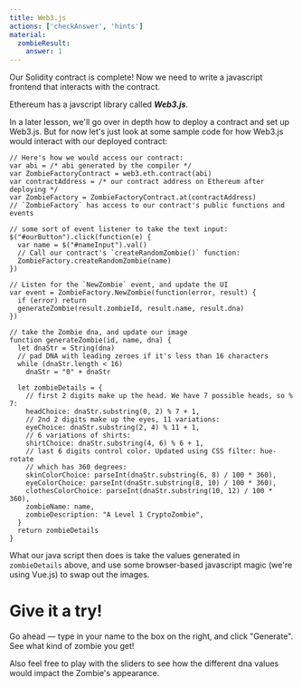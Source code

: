 ```yaml
---
title: Web3.js
actions: ['checkAnswer', 'hints']
material:
  zombieResult:
    answer: 1
---
```


Our Solidity contract is complete! Now we need to write a javascript frontend that interacts with the contract.

Ethereum has a javscript library called **_Web3.js_**. 

In a later lesson, we'll go over in depth how to deploy a contract and set up Web3.js. But for now let's just look at some sample code for how Web3.js would interact with our deployed contract:

```
// Here's how we would access our contract:
var abi = /* abi generated by the compiler */
var ZombieFactoryContract = web3.eth.contract(abi)
var contractAddress = /* our contract address on Ethereum after deploying */
var ZombieFactory = ZombieFactoryContract.at(contractAddress)
// `ZombieFactory` has access to our contract's public functions and events

// some sort of event listener to take the text input:
$("#ourButton").click(function(e) {
  var name = $("#nameInput").val()
  // Call our contract's `createRandomZombie()` function:
  ZombieFactory.createRandomZombie(name)
})

// Listen for the `NewZombie` event, and update the UI
var event = ZombieFactory.NewZombie(function(error, result) {
  if (error) return
  generateZombie(result.zombieId, result.name, result.dna)  
})

// take the Zombie dna, and update our image
function generateZombie(id, name, dna) {
  let dnaStr = String(dna)
  // pad DNA with leading zeroes if it's less than 16 characters
  while (dnaStr.length < 16)
    dnaStr = "0" + dnaStr 

  let zombieDetails = {
    // first 2 digits make up the head. We have 7 possible heads, so % 7:
    headChoice: dnaStr.substring(0, 2) % 7 + 1,
    // 2nd 2 digits make up the eyes, 11 variations:
    eyeChoice: dnaStr.substring(2, 4) % 11 + 1,
    // 6 variations of shirts:
    shirtChoice: dnaStr.substring(4, 6) % 6 + 1,
    // last 6 digits control color. Updated using CSS filter: hue-rotate
    // which has 360 degrees:
    skinColorChoice: parseInt(dnaStr.substring(6, 8) / 100 * 360),
    eyeColorChoice: parseInt(dnaStr.substring(8, 10) / 100 * 360),
    clothesColorChoice: parseInt(dnaStr.substring(10, 12) / 100 * 360),
    zombieName: name,
    zombieDescription: "A Level 1 CryptoZombie",
  }
  return zombieDetails
}
```

What our java script then does is take the values generated in `zombieDetails` above, and use some browser-based javascript magic (we're using Vue.js) to swap out the images.

# Give it a try!

Go ahead — type in your name to the box on the right, and click "Generate". See what kind of zombie you get!

Also feel free to play with the sliders to see how the different dna values would impact the Zombie's appearance.


